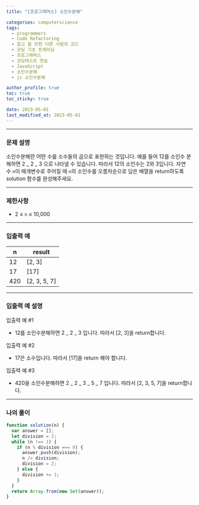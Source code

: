 ```yaml
---
title: "[프로그래머스] 소인수분해"

categories: computerscience
tags:
  - programmers
  - Code Refactoring
  - 참고 할 만한 다른 사람의 코드
  - 코딩 기초 트레이닝
  - 프로그래머스
  - 코딩테스트 연습
  - JavaScript
  - 소인수분해
  - js 소인수분해

author_profile: true
toc: true
toc_sticky: true

date: 2023-05-01
last_modified_at: 2023-05-01
---
```


---

### 문제 설명

소인수분해란 어떤 수를 소수들의 곱으로 표현하는 것입니다. 예를 들어 12를 소인수 분해하면 2 _ 2 _ 3 으로 나타낼 수 있습니다. 따라서 12의 소인수는 2와 3입니다. 자연수 `n`이 매개변수로 주어질 때 `n`의 소인수를 오름차순으로 담은 배열을 return하도록 solution 함수를 완성해주세요.

---

### 제한사항

- 2 ≤ `n` ≤ 10,000

---

### 입출력 예

| n   | result       |
| --- | ------------ |
| 12  | [2, 3]       |
| 17  | [17]         |
| 420 | [2, 3, 5, 7] |

---

### **입출력 예 설명**

입출력 예 #1

- 12를 소인수분해하면 2 _ 2 _ 3 입니다. 따라서 [2, 3]을 return합니다.

입출력 예 #2

- 17은 소수입니다. 따라서 [17]을 return 해야 합니다.

입출력 예 #3

- 420을 소인수분해하면 2 _ 2 _ 3 _ 5 _ 7 입니다. 따라서 [2, 3, 5, 7]을 return합니다.

---

### 나의 풀이

```jsx
function solution(n) {
  var answer = [];
  let division = 2;
  while (n !== 1) {
    if (n % division === 0) {
      answer.push(division);
      n /= division;
      division = 2;
    } else {
      division += 1;
    }
  }
  return Array.from(new Set(answer));
}
```
